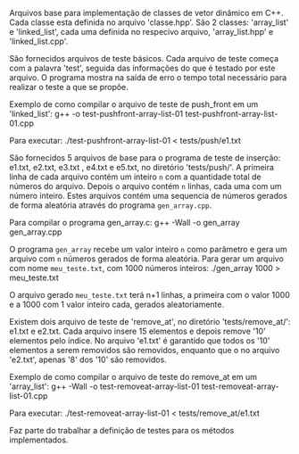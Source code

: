Arquivos base para implementação de classes de 
vetor dinâmico em C++. 
Cada classe esta definida no arquivo 'classe.hpp'. 
São 2 classes: 'array_list' e 'linked_list', 
cada uma definida no respecivo arquivo, 
'array_list.hpp' e 'linked_list.cpp'. 

São fornecidos arquivos de teste básicos. Cada arquivo de 
teste começa com a palavra 'test', seguida das informações 
do que é testado por este arquivo. O programa mostra 
na saída de erro o tempo total necessário para realizar o teste 
a que se propõe. 

Exemplo de como compilar o arquivo de teste de push_front em um
'linked_list':
  g++ -o test-pushfront-array-list-01 test-pushfront-array-list-01.cpp 

Para executar:
  ./test-pushfront-array-list-01 < tests/push/e1.txt

São fornecidos 5 arquivos de base para o programa de teste 
de inserção: e1.txt, e2.txt, e3.txt , e4.txt e e5.txt, 
no diretório 'tests/push/'. 
A primeira  linha de cada  arquivo contém um inteiro `n` 
com a quantidade  total de números do arquivo. 
Depois o arquivo contém `n` linhas, cada uma com um 
número inteiro.
Estes arquivos contém uma sequencia de números gerados de forma
aleatória através do programa `gen_array.cpp`. 

Para compilar o programa gen_array.c: 
  g++ -Wall -o gen_array gen_array.cpp

O programa `gen_array` recebe um valor inteiro `n`
como parâmetro e gera um arquivo com `n` números 
gerados de forma aleatória. Para gerar um arquivo 
com nome `meu_teste.txt`, com 1000 números inteiros:
  ./gen_array 1000 > meu_teste.txt 

O arquivo gerado `meu_teste.txt` terá n+1 linhas, 
a primeira com o valor 1000 e a 1000 com 
1 valor inteiro cada, gerados aleatoriamente. 

Existem dois arquivo de teste de 'remove_at', no diretório 
'tests/remove_at/': e1.txt e e2.txt. Cada arquivo insere 15 elementos 
e depois remove '10' elementos pelo índice. No arquivo 'e1.txt' 
é garantido que todos os '10' elementos a serem removidos são removidos, 
enquanto que o no arquivo 'e2.txt', apenas '8' dos '10' são removidos.

Exemplo de como compilar o arquivo de teste do remove_at em um
'array_list':
  g++ -Wall -o test-removeat-array-list-01 test-removeat-array-list-01.cpp 

Para executar:
  ./test-removeat-array-list-01 < tests/remove_at/e1.txt


Faz parte do trabalhar a definição de testes para 
os métodos implementados. 

